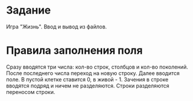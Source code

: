 Задание
=======

Игра "Жизнь". Ввод и вывод из файлов.

Правила заполнения поля
=======================
Сразу вводятся три числа: кол-во строк, столбцов и кол-во поколений. После последнего числа переход на новую строку.
Далее вводится поле. В пустой клетке ставится 0, в живой - 1. Зачения в строке вводятся подряд и ничем не разделяются. Строки разделяются переносом строки.